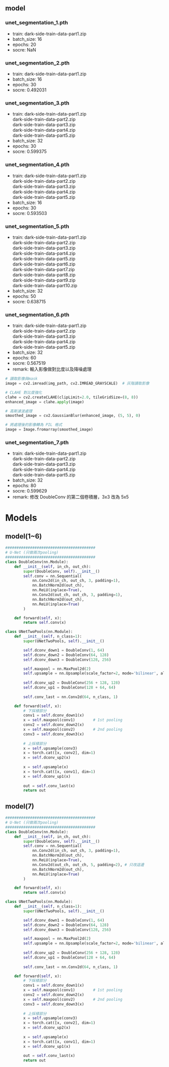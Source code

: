 ## model
### unet_segmentation_1.pth
- train: 
dark-side-train-data-part1.zip<br>
- batch_size: 16
- epochs: 20
- socre: NaN

### unet_segmentation_2.pth
- train: 
dark-side-train-data-part1.zip
- batch_size: 16
- epochs: 30
- socre: 0.492031

### unet_segmentation_3.pth
- train: 
dark-side-train-data-part1.zip<br>
dark-side-train-data-part2.zip<br>
dark-side-train-data-part3.zip<br>
dark-side-train-data-part4.zip<br>
dark-side-train-data-part5.zip<br>
- batch_size: 32
- epochs: 30
- socre: 0.599375

### unet_segmentation_4.pth
- train: 
dark-side-train-data-part1.zip<br>
dark-side-train-data-part2.zip<br>
dark-side-train-data-part3.zip<br>
dark-side-train-data-part4.zip<br>
dark-side-train-data-part5.zip<br>
- batch_size: 16
- epochs: 30
- socre: 0.593503

### unet_segmentation_5.pth
- train: 
dark-side-train-data-part1.zip<br>
dark-side-train-data-part2.zip<br>
dark-side-train-data-part3.zip<br>
dark-side-train-data-part4.zip<br>
dark-side-train-data-part5.zip<br>
dark-side-train-data-part6.zip<br>
dark-side-train-data-part7.zip<br>
dark-side-train-data-part8.zip<br>
dark-side-train-data-part9.zip<br>
dark-side-train-data-part10.zip<br>
- batch_size: 32
- epochs: 50
- socre: 0.638715

### unet_segmentation_6.pth
- train: 
dark-side-train-data-part1.zip<br>
dark-side-train-data-part2.zip<br>
dark-side-train-data-part3.zip<br>
dark-side-train-data-part4.zip<br>
dark-side-train-data-part5.zip<br>
- batch_size: 32
- epochs: 60
- socre: 0.567519
- remark: 輸入影像做對比度以及降噪處理

```py
# 讀取影像與mask
image = cv2.imread(img_path, cv2.IMREAD_GRAYSCALE)  # 灰階讀取影像

# CLAHE 對比度強化
clahe = cv2.createCLAHE(clipLimit=2.0, tileGridSize=(8, 8))
enhanced_image = clahe.apply(image)

# 高斯濾波處理
smoothed_image = cv2.GaussianBlur(enhanced_image, (5, 5), 0)

# 將處理後的影像轉為 PIL 格式
image = Image.fromarray(smoothed_image)
```

### unet_segmentation_7.pth
- train: 
dark-side-train-data-part1.zip<br>
dark-side-train-data-part2.zip<br>
dark-side-train-data-part3.zip<br>
dark-side-train-data-part4.zip<br>
dark-side-train-data-part5.zip<br>
- batch_size: 32
- epochs: 80
- socre: 0.599629
- remark: 修改 DoubleConv 的第二個卷積層，3x3 改為 5x5


# Models
## model(1~6)
```py
########################################
# U-Net (只做兩次pooling)
########################################
class DoubleConv(nn.Module):
    def __init__(self, in_ch, out_ch):
        super(DoubleConv, self).__init__()
        self.conv = nn.Sequential(
            nn.Conv2d(in_ch, out_ch, 3, padding=1),
            nn.BatchNorm2d(out_ch),
            nn.ReLU(inplace=True),
            nn.Conv2d(out_ch, out_ch, 3, padding=1),
            nn.BatchNorm2d(out_ch),
            nn.ReLU(inplace=True)
        )

    def forward(self, x):
        return self.conv(x)

class UNetTwoPools(nn.Module):
    def __init__(self, n_class=1):
        super(UNetTwoPools, self).__init__()

        self.dconv_down1 = DoubleConv(1, 64)
        self.dconv_down2 = DoubleConv(64, 128)
        self.dconv_down3 = DoubleConv(128, 256)

        self.maxpool = nn.MaxPool2d(2)
        self.upsample = nn.Upsample(scale_factor=2, mode='bilinear', align_corners=True)
        
        self.dconv_up2 = DoubleConv(256 + 128, 128)
        self.dconv_up1 = DoubleConv(128 + 64, 64)
        
        self.conv_last = nn.Conv2d(64, n_class, 1)

    def forward(self, x):
        # 下採樣部分
        conv1 = self.dconv_down1(x)
        x = self.maxpool(conv1)        # 1st pooling
        conv2 = self.dconv_down2(x)
        x = self.maxpool(conv2)        # 2nd pooling
        conv3 = self.dconv_down3(x)
        
        # 上採樣部分
        x = self.upsample(conv3)
        x = torch.cat([x, conv2], dim=1)
        x = self.dconv_up2(x)
        
        x = self.upsample(x)
        x = torch.cat([x, conv1], dim=1)
        x = self.dconv_up1(x)
        
        out = self.conv_last(x)
        return out
```

## model(7)
```py
########################################
# U-Net (只做兩次pooling)
########################################
class DoubleConv(nn.Module):
    def __init__(self, in_ch, out_ch):
        super(DoubleConv, self).__init__()
        self.conv = nn.Sequential(
            nn.Conv2d(in_ch, out_ch, 3, padding=1),
            nn.BatchNorm2d(out_ch),
            nn.ReLU(inplace=True),
            nn.Conv2d(out_ch, out_ch, 5, padding=2), # 只改這邊
            nn.BatchNorm2d(out_ch),
            nn.ReLU(inplace=True)
        )

    def forward(self, x):
        return self.conv(x)

class UNetTwoPools(nn.Module):
    def __init__(self, n_class=1):
        super(UNetTwoPools, self).__init__()

        self.dconv_down1 = DoubleConv(1, 64)
        self.dconv_down2 = DoubleConv(64, 128)
        self.dconv_down3 = DoubleConv(128, 256)

        self.maxpool = nn.MaxPool2d(2)
        self.upsample = nn.Upsample(scale_factor=2, mode='bilinear', align_corners=True)
        
        self.dconv_up2 = DoubleConv(256 + 128, 128)
        self.dconv_up1 = DoubleConv(128 + 64, 64)
        
        self.conv_last = nn.Conv2d(64, n_class, 1)

    def forward(self, x):
        # 下採樣部分
        conv1 = self.dconv_down1(x)
        x = self.maxpool(conv1)        # 1st pooling
        conv2 = self.dconv_down2(x)
        x = self.maxpool(conv2)        # 2nd pooling
        conv3 = self.dconv_down3(x)
        
        # 上採樣部分
        x = self.upsample(conv3)
        x = torch.cat([x, conv2], dim=1)
        x = self.dconv_up2(x)
        
        x = self.upsample(x)
        x = torch.cat([x, conv1], dim=1)
        x = self.dconv_up1(x)
        
        out = self.conv_last(x)
        return out
```